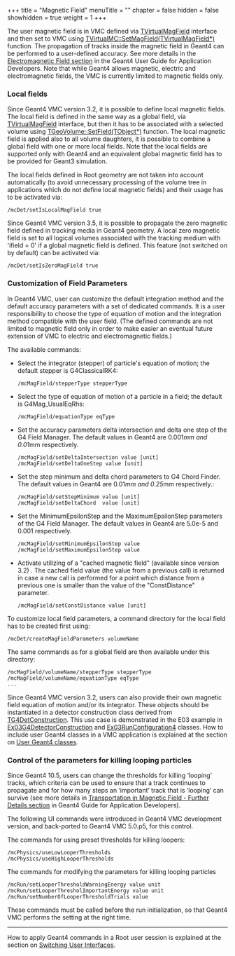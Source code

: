 +++
title = "Magnetic Field"
menuTitle = ""
chapter = false
hidden = false
showhidden = true
weight = 1
+++

The user magnetic field is in VMC defined via [TVirtualMagField](http://root.cern.ch/root/html/TVirtualMagField.html) interface and then set to VMC using [TVirtualMC::SetMagField(TVirtualMagField\*)](https://vmc-project.github.io/vmc/classTVirtualMC.html) function. The propagation of tracks inside the magnetic field in Geant4 can be performed to a user-defined accuracy. See more details in the [Electromagnetic Field section](http://geant4-userdoc.web.cern.ch/geant4-userdoc/UsersGuides/ForApplicationDeveloper/html/Detector/electroMagneticField.html) in the Geant4 User Guide for Application Developers. Note that while Geant4 allows magnetic, electric and electromagnetic fields, the VMC is currently limited to magnetic fields only.

### Local fields

Since Geant4 VMC version 3.2, it is possible to define local magnetic fields. The local field is defined in the same way as a global field, via [TVirtualMagField](http://root.cern.ch/root/html/TVirtualMagField.html) interface, but then it has to be associated with a selected volume using [TGeoVolume::SetField(TObject\*)](https://root.cern.ch/root/htmldoc/TGeoVolume.html) function. The local magnetic field is applied also to all volume daughters, it is possible to combine a global field with one or more local fields. Note that the local fields are supported only with Geant4 and an equivalent global magnetic field has to be provided for Geant3 simulation.

The local fields defined in Root geometry are not taken into account automatically (to avoid unnecessary processing of the volume tree in applications which do not define local magnetic fields) and their usage has to be activated via:
```
/mcDet/setIsLocalMagField true 
```

Since Geant4 VMC version 3.5, it is possible to propagate the zero magnetic field defined in tracking media in Geant4 geometry. A local zero magnetic field is set to all logical volumes associated with the tracking medium with 'ifield = 0' if a global magnetic field is defined. This feature (not switched on by default) can be activated via:
```
/mcDet/setIsZeroMagField true 
```

### Customization of Field Parameters

In Geant4 VMC, user can customize the default integration method and the default accuracy parameters with a set of dedicated commands. It is a user responsibility to choose the type of equation of motion and the integration method compatible with the user field. (The defined commands are not limited to magnetic field only in order to make easier an eventual future extension of VMC to electric and electromagnetic fields.)

The available commands:

- Select the integrator (stepper) of particle's equation of motion; the default stepper is G4ClassicalRK4:
  ```
  /mcMagField/stepperType stepperType
  ```

- Select the type of equation of motion of a particle in a field; the default is G4Mag_UsualEqRhs:
  ```
  /mcMagField/equationType eqType
  ```

- Set the accuracy parameters delta intersection and delta one step of the G4 Field Manager. The default values in Geant4 are 0.001*mm and 0.01*mm respectively.
  ```
  /mcMagField/setDeltaIntersection value [unit]
  /mcMagField/setDeltaOneStep value [unit]
  ```

- Set the step minimum and delta chord parameters to G4 Chord Finder. The default values in Geant4 are 0.01*mm and 0.25*mm respectively.:
  ```
  /mcMagField/setStepMinimum value [unit]
  /mcMagField/setDeltaChord  value [unit]
  ```

- Set the MinimumEpsilonStep and the MaximumEpsilonStep parameters of the G4 Field Manager. The default values in Geant4 are 5.0e-5 and 0.001 respectively.
  ```
  /mcMagField/setMinimumEpsilonStep value
  /mcMagField/setMaximumEpsilonStep value
  ```

- Activate utilizing of a "cached magnetic field" (available since version 3.2) . The cached field value (the value from a previous call) is returned in case a new call is performed for a point which distance from a previous one is smaller than the value of the "ConstDistance" parameter.
  ```
  /mcMagField/setConstDistance value [unit]
  ```

To customize local field parameters, a command directory for the local field has to be created first using:
```
/mcDet/createMagFieldParameters volumeName
```

The same commands as for a global field are then available under this directory:
```
/mcMagField/volumeName/stepperType stepperType
/mcMagField/volumeName/equationType eqType
...
```

Since Geant4 VMC version 3.2, users can also provide their own magnetic field equation of motion and/or its integrator. These objects should be instantiated in a detector construction class derived from [TG4DetConstruction](https://vmc-project.github.io/geant4_vmc/g4vmc_html/classTG4DetConstruction.html). This use case is demonstrated in the E03 example in [Ex03G4DetectorConstruction](https://vmc-project.github.io/geant4_vmc/examples_html/classEx03G4DetectorConstruction.html) and [Ex03RunConfiguration4](https://vmc-project.github.io/geant4_vmc/examples_html/classEx03RunConfiguration4.html) classes. How to include user Geant4 classes in a VMC application is explained at the section on  [User Geant4 classes](/user-guide/geant4_vmc/user-geant4-classes).


### Control of the parameters for killing looping particles

Since Geant4 10.5, users can change the thresholds for killing ‘looping’ tracks, which criteria can be used to ensure that a track continues to propagate and for how many steps an ‘important’ track that is ‘looping’ can survive (see more details in [Transportation in Magnetic Field - Further Details section](http://geant4-userdoc.web.cern.ch/geant4-userdoc/UsersGuides/ForApplicationDeveloper/html/Appendix/magneticTransportation.html#fine-grained-control-of-the-parameters-for-killing-looping-particles) in Geant4 Guide for Application Developers).

The following UI commands were introduced in Geant4 VMC development version, and back-ported to Geant4 VMC 5.0.p5, for this control.

The commands for using preset thresholds for killing loopers:

```
/mcPhysics/useLowLooperThresholds
/mcPhysics/useHighLooperThresholds
```

The commands for modifying the parameters for killing looping particles

```
/mcRun/setLooperThresholdWarningEnergy value unit
/mcRun/setLooperThresholImportantEnergy value unit
/mcRun/setNumberOfLooperThresholdTrials value
```

These commands must be called before the run initialization, so that Geant4 VMC performs the setting at the right time.

----

How to apply Geant4 commands in a Root user session is explained at the section on [Switching User Interfaces](/user-guide/geant4_vmc/switching-user-interfaces).

